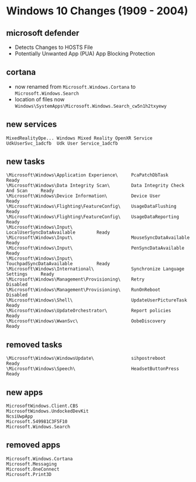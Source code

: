 # Windows 10 Changes (1909 - 2004)

## microsoft defender

- Detects Changes to HOSTS File
- Potentially Unwanted App (PUA) App Blocking Protection

## cortana

- now renamed from `Microsoft.Windows.Cortana` to `Microsoft.Windows.Search`
- location of files now `Windows\SystemApps\Microsoft.Windows.Search_cw5n1h2txyewy`

## new services

```
MixedRealityOpe... Windows Mixed Reality OpenXR Service
UdkUserSvc_1adcfb  Udk User Service_1adcfb
```

## new tasks

```
\Microsoft\Windows\Application Experience\     PcaPatchDbTask                    Ready
\Microsoft\Windows\Data Integrity Scan\        Data Integrity Check And Scan     Ready
\Microsoft\Windows\Device Information\         Device User                       Ready
\Microsoft\Windows\Flighting\FeatureConfig\    UsageDataFlushing                 Ready
\Microsoft\Windows\Flighting\FeatureConfig\    UsageDataReporting                Ready
\Microsoft\Windows\Input\                      LocalUserSyncDataAvailable        Ready
\Microsoft\Windows\Input\                      MouseSyncDataAvailable            Ready
\Microsoft\Windows\Input\                      PenSyncDataAvailable              Ready
\Microsoft\Windows\Input\                      TouchpadSyncDataAvailable         Ready
\Microsoft\Windows\International\              Synchronize Language Settings     Ready
\Microsoft\Windows\Management\Provisioning\    Retry                             Disabled
\Microsoft\Windows\Management\Provisioning\    RunOnReboot                       Disabled
\Microsoft\Windows\Shell\                      UpdateUserPictureTask             Ready
\Microsoft\Windows\UpdateOrchestrator\         Report policies                   Ready
\Microsoft\Windows\WwanSvc\                    OobeDiscovery                     Ready
```

## removed tasks

```
\Microsoft\Windows\WindowsUpdate\              sihpostreboot                     Ready
\Microsoft\Windows\Speech\                     HeadsetButtonPress                Ready
```

## new apps

```
MicrosoftWindows.Client.CBS
MicrosoftWindows.UndockedDevKit
NcsiUwpApp
Microsoft.549981C3F5F10
Microsoft.Windows.Search
```

## removed apps

```
Microsoft.Windows.Cortana
Microsoft.Messaging
Microsoft.OneConnect
Microsoft.Print3D
```